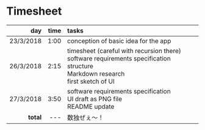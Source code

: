 # Timesheet
day | time | tasks
---:|---:|:---
23/3/2018 | 1:00 | conception of basic idea for the app
26/3/2018 | 2:15 | <span>timesheet (careful with recursion there)</br>software requirements specification structure<br/>Markdown research<br/>first sketch of UI</span>
27/3/2018 | 3:50 | <span>software requirements specification</br>UI draft as PNG file<br/>README update</span>
**total** | --- |数独ぜぇ～！
